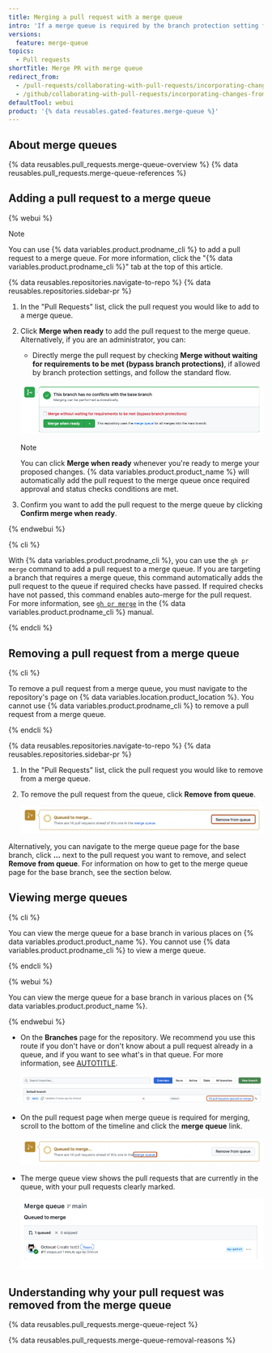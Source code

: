 ```yaml
---
title: Merging a pull request with a merge queue
intro: 'If a merge queue is required by the branch protection setting for the branch, you can add your pull requests to a merge queue and {% data variables.product.product_name %} will merge the pull requests for you once all required checks have passed.'
versions:
  feature: merge-queue
topics:
  - Pull requests
shortTitle: Merge PR with merge queue
redirect_from:
  - /pull-requests/collaborating-with-pull-requests/incorporating-changes-from-a-pull-request/adding-a-pull-request-to-the-merge-queue
  - /github/collaborating-with-pull-requests/incorporating-changes-from-a-pull-request/adding-a-pull-request-to-the-merge-queue
defaultTool: webui
product: '{% data reusables.gated-features.merge-queue %}'
---
```


## About merge queues

{% data reusables.pull_requests.merge-queue-overview %}
{% data reusables.pull_requests.merge-queue-references %}

## Adding a pull request to a merge queue

{% webui %}

> [!NOTE]
> You can use {% data variables.product.prodname_cli %} to add a pull request to a merge queue. For more information, click the "{% data variables.product.prodname_cli %}" tab at the top of this article.

{% data reusables.repositories.navigate-to-repo %}
{% data reusables.repositories.sidebar-pr %}

1. In the "Pull Requests" list, click the pull request you would like to add to a merge queue.

1. Click **Merge when ready** to add the pull request to the merge queue. Alternatively, if you are an administrator, you can:

   * Directly merge the pull request by checking **Merge without waiting for requirements to be met (bypass branch protections)**, if allowed by branch protection settings, and follow the standard flow.

   ![Screenshot of the merge queue options for a pull request.](/assets/images/help/pull_requests/merge-queue-options.png)

   > [!NOTE]
   > You can click **Merge when ready** whenever you're ready to merge your proposed changes. {% data variables.product.product_name %} will automatically add the pull request to the merge queue once required approval and status checks conditions are met.

1. Confirm you want to add the pull request to the merge queue by clicking **Confirm merge when ready**.

{% endwebui %}

{% cli %}

With {% data variables.product.prodname_cli %}, you can use the `gh pr merge` command to add a pull request to a merge queue. If you are targeting a branch that requires a merge queue, this command automatically adds the pull request to the queue if required checks have passed. If required checks have not passed, this command enables auto-merge for the pull request. For more information, see [`gh pr merge`](https://cli.github.com/manual/gh_pr_merge) in the {% data variables.product.prodname_cli %} manual.

{% endcli %}

## Removing a pull request from a merge queue

{% cli %}

To remove a pull request from a merge queue, you must navigate to the repository's page on {% data variables.location.product_location %}. You cannot use {% data variables.product.prodname_cli %} to remove a pull request from a merge queue.

{% endcli %}

{% data reusables.repositories.navigate-to-repo %}
{% data reusables.repositories.sidebar-pr %}

1. In the "Pull Requests" list, click the pull request you would like to remove from a merge queue.

1. To remove the pull request from the queue, click **Remove from queue**.

   ![Screenshot of the merge queue message at the bottom of a pull request. The "Remove from queue" button is outlined in dark orange.](/assets/images/help/pull_requests/remove-from-queue-button.png)

Alternatively, you can navigate to the merge queue page for the base branch, click **...** next to the pull request you want to remove, and select **Remove from queue**. For information on how to get to the merge queue page for the base branch, see the section below.

## Viewing merge queues

{% cli %}

You can view the merge queue for a base branch in various places on {% data variables.product.product_name %}. You cannot use {% data variables.product.prodname_cli %} to view a merge queue.

{% endcli %}

{% webui %}

You can view the merge queue for a base branch in various places on {% data variables.product.product_name %}.

{% endwebui %}

* On the **Branches** page for the repository. We recommend you use this route if you don't have or don't know about a pull request already in a queue, and if you want to see what's in that queue. For more information, see [AUTOTITLE](/repositories/configuring-branches-and-merges-in-your-repository/managing-branches-in-your-repository/viewing-branches-in-your-repository).

  ![Screenshot of the "Branches" page for a repository. A link, labeled "33 pull requests queued to merge," is outlined in dark orange.](/assets/images/help/pull_requests/merge-queue-branches-page.png)

* On the pull request page when merge queue is required for merging, scroll to the bottom of the timeline and click the **merge queue** link.

  ![Screenshot of the merge queue message at the bottom of a pull request. The "merge queue" link is outlined in dark orange.](/assets/images/help/pull_requests/merge-queue-link.png)

* The merge queue view shows the pull requests that are currently in the queue, with your pull requests clearly marked.

  ![Screenshot of the merge queue.](/assets/images/help/pull_requests/merge-queue-view.png)

## Understanding why your pull request was removed from the merge queue

{% data reusables.pull_requests.merge-queue-reject %}

{% data reusables.pull_requests.merge-queue-removal-reasons %}
